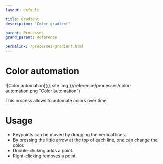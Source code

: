 ```yaml
---
layout: default

title: Gradient
description: "Color gradient"

parent: Processes
grand_parent: Reference

permalink: /processes/gradient.html
---
```


# Color automation

![Color automation]({{ site.img }}/reference/processes/color-automation.png "Color automation")

This process allows to automate colors over time.

# Usage 

- Keypoints can be moved by dragging the vertical lines.
- By pressing the little arrow at the top of each line, one can change the color.
- Double-clicking adds a point.
- Right-clicking removes a point.